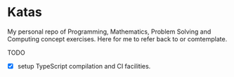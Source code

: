 # Katas

My personal repo of Programming, Mathematics, Problem Solving and Computing concept exercises. Here for me to refer back to or comtemplate.

TODO
- [x] setup TypeScript compilation and CI facilities.
